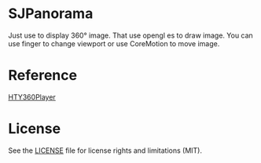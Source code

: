 # SJPanorama

Just use to display 360° image. That use opengl es to draw image. You can use finger to change viewport or use CoreMotion to move image.

# Reference

[HTY360Player](https://github.com/hanton/HTY360Player)

# License

See the [LICENSE](https://github.com/SimKing/SJPanorama/blob/master/License.md) file for license rights and limitations (MIT).

